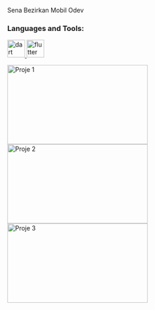 <p>Sena Bezirkan Mobil Odev</p>
<h3 align="left">Languages and Tools:</h3>
<p align="left"> <a href="https://dart.dev" target="_blank" rel="noreferrer"> <img src="https://www.vectorlogo.zone/logos/dartlang/dartlang-icon.svg" alt="dart" width="40" height="40"/> </a> <a href="https://flutter.dev" target="_blank" rel="noreferrer"> <img src="https://www.vectorlogo.zone/logos/flutterio/flutterio-icon.svg" alt="flutter" width="40" height="40"/> </a> </p>
<img src="https://i.ibb.co/hfNjqG9/ss1.png" alt="Proje 1" width="320" height="180">
<img src="https://ibb.co/1TLsXzC" alt="Proje 2" width="320" height="180">
<img src="https://ibb.co/RBL5jx9" alt="Proje 3" width="320" height="180">
